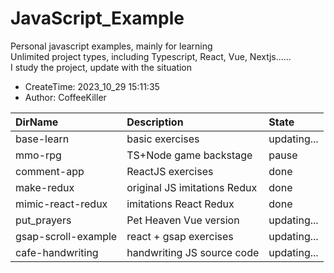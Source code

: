 # JavaScript_Example

Personal javascript examples, mainly for learning   
Unlimited project types, including Typescript, React, Vue, Nextjs......   
I study the project, update with the situation  

- CreateTime: 2023_10_29 15:11:35
- Author: CoffeeKiller

| DirName              | Description                  | State       |
|:---------------------|:-----------------------------|:------------|
| base-learn           | basic exercises              | updating... |
| mmo-rpg              | TS+Node game backstage       | pause       |
| comment-app          | ReactJS  exercises           | done        |
| make-redux           | original JS imitations Redux | done        |
| mimic-react-redux    | imitations React Redux       | done        |
| put_prayers          | Pet Heaven Vue version       | updating... |
| gsap-scroll-example  | react + gsap  exercises      | updating... |
| cafe-handwriting     | handwriting JS source code   | updating... |
